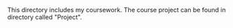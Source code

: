 This directory includes my coursework. The course project can be found in directory called "Project".
